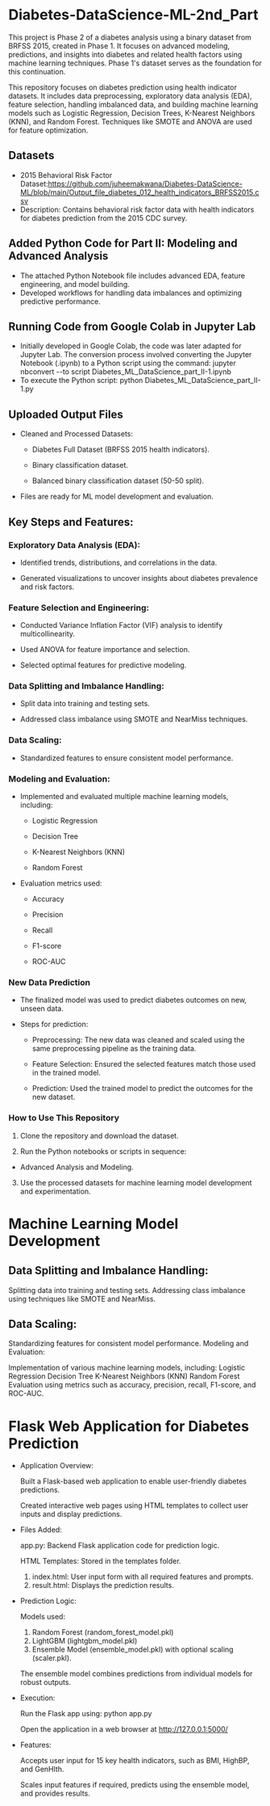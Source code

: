 # Diabetes-DataScience-ML-2nd_Part
This project is Phase 2 of a diabetes analysis using a binary dataset from BRFSS 2015, created in Phase 1. It focuses on advanced modeling, predictions, and insights into diabetes and related health factors using machine learning techniques. Phase 1's dataset serves as the foundation for this continuation.

This repository focuses on diabetes prediction using health indicator datasets. It includes data preprocessing, exploratory data analysis (EDA), feature selection, handling imbalanced data, and building machine learning models such as Logistic Regression, Decision Trees, K-Nearest Neighbors (KNN), and Random Forest. Techniques like SMOTE and ANOVA are used for feature optimization.

## Datasets
- 2015 Behavioral Risk Factor Dataset:https://github.com/juheemakwana/Diabetes-DataScience-ML/blob/main/Output_file_diabetes_012_health_indicators_BRFSS2015.csv
- Description: Contains behavioral risk factor data with health indicators for diabetes prediction from the 2015 CDC survey.

## Added Python Code for Part II: Modeling and Advanced Analysis
- The attached Python Notebook file includes advanced EDA, feature engineering, and model building.
- Developed workflows for handling data imbalances and optimizing predictive performance.

## Running Code from Google Colab in Jupyter Lab
- Initially developed in Google Colab, the code was later adapted for Jupyter Lab. The conversion process involved converting the Jupyter Notebook (.ipynb) to a Python script using the command: jupyter nbconvert --to script Diabetes_ML_DataScience_part_II-1.ipynb
- To execute the Python script: python Diabetes_ML_DataScience_part_II-1.py

## Uploaded Output Files
- Cleaned and Processed Datasets:

  - Diabetes Full Dataset (BRFSS 2015 health indicators).

  - Binary classification dataset.

  - Balanced binary classification dataset (50-50 split).

- Files are ready for ML model development and evaluation.

## Key Steps and Features:

### Exploratory Data Analysis (EDA):

- Identified trends, distributions, and correlations in the data.

- Generated visualizations to uncover insights about diabetes prevalence and risk factors.

### Feature Selection and Engineering:

- Conducted Variance Inflation Factor (VIF) analysis to identify multicollinearity.

- Used ANOVA for feature importance and selection.

- Selected optimal features for predictive modeling.

### Data Splitting and Imbalance Handling:

- Split data into training and testing sets.

- Addressed class imbalance using SMOTE and NearMiss techniques.

### Data Scaling:

- Standardized features to ensure consistent model performance.

### Modeling and Evaluation:

- Implemented and evaluated multiple machine learning models, including:

  - Logistic Regression
  
  - Decision Tree
  
  - K-Nearest Neighbors (KNN)
  
  - Random Forest

- Evaluation metrics used:

  - Accuracy
  
  - Precision
  
  - Recall
  
  - F1-score
  
  - ROC-AUC

### New Data Prediction

- The finalized model was used to predict diabetes outcomes on new, unseen data.

- Steps for prediction:

  - Preprocessing: The new data was cleaned and scaled using the same preprocessing pipeline as the training data.
  
  - Feature Selection: Ensured the selected features match those used in the trained model.
  
  - Prediction: Used the trained model to predict the outcomes for the new dataset.

### How to Use This Repository

1. Clone the repository and download the dataset.

2. Run the Python notebooks or scripts in sequence:

- Advanced Analysis and Modeling.

3. Use the processed datasets for machine learning model development and experimentation.


# Machine Learning Model Development
## Data Splitting and Imbalance Handling:

Splitting data into training and testing sets.
Addressing class imbalance using techniques like SMOTE and NearMiss.

## Data Scaling:

Standardizing features for consistent model performance.
Modeling and Evaluation:

Implementation of various machine learning models, including:
Logistic Regression
Decision Tree
K-Nearest Neighbors (KNN)
Random Forest
Evaluation using metrics such as accuracy, precision, recall, F1-score, and ROC-AUC.

# Flask Web Application for Diabetes Prediction
- Application Overview:

  Built a Flask-based web application to enable user-friendly diabetes predictions.

  Created interactive web pages using HTML templates to collect user inputs and display predictions.

- Files Added:

  app.py: Backend Flask application code for prediction logic.
  
  HTML Templates: Stored in the templates folder.

  1. index.html: User input form with all required features and prompts.
  2. result.html: Displays the prediction results.

- Prediction Logic:

  Models used:
  1. Random Forest (random_forest_model.pkl)
  2. LightGBM (lightgbm_model.pkl)
  3. Ensemble Model (ensemble_model.pkl) with optional scaling (scaler.pkl).
     
  The ensemble model combines predictions from individual models for robust outputs.

- Execution:

  Run the Flask app using: python app.py
  
  Open the application in a web browser at http://127.0.0.1:5000/

- Features:

  Accepts user input for 15 key health indicators, such as BMI, HighBP, and GenHlth.

  Scales input features if required, predicts using the ensemble model, and provides results.


